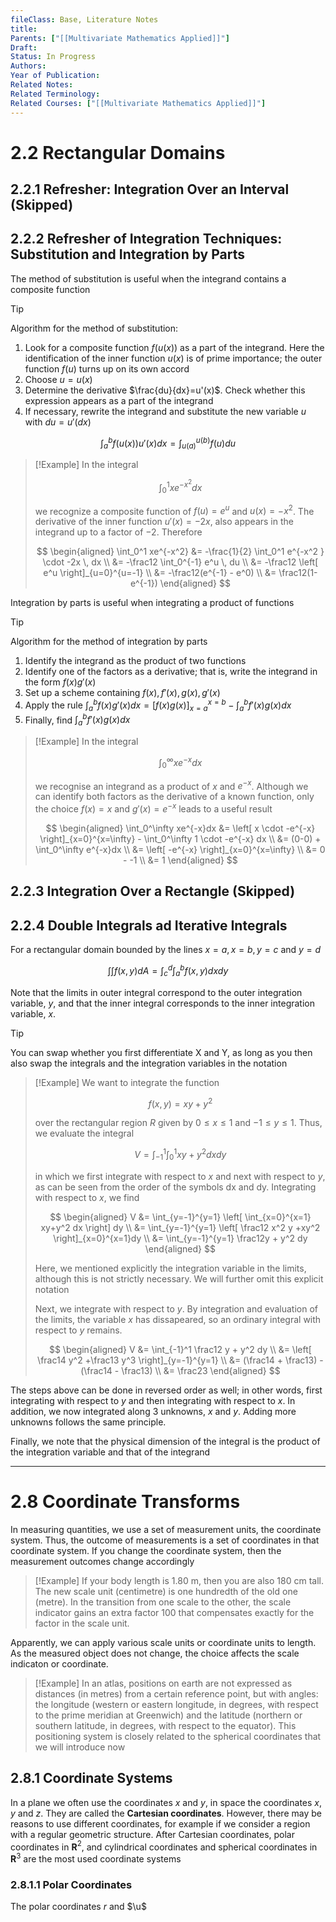 ```yaml
---
fileClass: Base, Literature Notes
title: 
Parents: ["[[Multivariate Mathematics Applied]]"]
Draft: 
Status: In Progress
Authors: 
Year of Publication: 
Related Notes: 
Related Terminology: 
Related Courses: ["[[Multivariate Mathematics Applied]]"]
---
```


# 2.2 Rectangular Domains
## 2.2.1 Refresher: Integration Over an Interval (Skipped)

## 2.2.2 Refresher of Integration Techniques: Substitution and Integration by Parts
The method of substitution is useful when the integrand contains a composite function

>[!Tip]
>Algorithm for the method of substitution:
>1. Look for a composite function $f(u(x))$ as a part of the integrand. Here the identification of the inner function $u(x)$ is of prime importance; the outer function $f(u)$ turns up on its own accord
>2. Choose $u = u(x)$
>3. Determine the derivative $\frac{du}{dx}=u'(x)$. Check whether this expression appears as a part of the integrand
>4. If necessary, rewrite the integrand and substitute the new variable $u$ with $du = u'(dx)$
>
>$$
>\int_a^b f(u(x))u'(x)dx = \int_{u(a)}^{u(b)} f(u) du
>$$

>[!Example]
>In the integral 
>
>$$
>\int_0^1 xe^{-x^2}dx
>$$
>
>we recognize a composite function of $f(u)=e^u$ and $u(x)=-x^2$. The derivative of the inner function $u'(x) = -2x$, also appears in the integrand up to a factor of $-2$. Therefore
>
>$$
>\begin{aligned}
>\int_0^1 xe^{-x^2} &= -\frac{1}{2} \int_0^1 e^{-x^2 } \cdot -2x \, dx \\
>&= -\frac12 \int_0^{-1} e^u \, du \\
>&= -\frac12 \left[ e^u \right]_{u=0}^{u=-1} \\
>&= -\frac12(e^{-1} - e^0) \\
>&= \frac12(1-e^{-1})
>\end{aligned}
>$$
>

Integration by parts is useful when integrating a product of functions

>[!Tip]
>Algorithm for the method of integration by parts
>1. Identify the integrand as the product of two functions
>2. Identify one of the factors as a derivative; that is, write the integrand in the form $f(x)g'(x)$
>3. Set up a scheme containing $f(x), f'(x), g(x), g'(x)$
>4. Apply the rule $\int_a^b f(x)g'(x)dx = \left[ f(x)g(x) \right]^{x=b}_{x=a} - \int_a^b f'(x)g(x)dx$
>5. Finally, find $\int_a^b f'(x)g(x)dx$

>[!Example]
>In the integral
>
>$$
>\int_0^\infty xe^{-x} dx
>$$
>
>we recognise an integrand as a product of $x$ and $e^{-x}$. Although we can identify both factors as the derivative of a known function, only the choice $f(x) = x$ and $g'(x) = e^{-x}$ leads to a useful result
>
>$$
>\begin{aligned}
>\int_0^\infty xe^{-x}dx &= \left[ x \cdot -e^{-x} \right]_{x=0}^{x=\infty} - \int_0^\infty 1 \cdot -e^{-x} dx \\
>&= (0-0) + \int_0^\infty e^{-x}dx \\
>&= \left[ -e^{-x} \right]_{x=0}^{x=\infty} \\
>&= 0 - -1 \\
>&= 1
>\end{aligned}
>$$
>


## 2.2.3 Integration Over a Rectangle (Skipped)

## 2.2.4 Double Integrals ad Iterative Integrals
For a rectangular domain bounded by the lines  $x=a, x=b, y=c$ and $y=d$ 

$$
\int \int f(x,y)dA = \int_c^d \int_a^b f(x,y)dxdy
$$

Note that the limits in outer integral correspond to the outer integration variable, $y$, and that the inner integral corresponds to the inner integration variable, $x$. 

>[!Tip]
>You can swap whether you first differentiate X and Y, as long as you then also swap the integrals and the integration variables in the notation

>[!Example]
>We want to integrate the function 
>
>$$
>f(x,y)=xy+y^2
>$$
>
>over the rectangular region $R$ given by $0 \le x \le 1$ and $-1 \le y \le 1$. Thus, we evaluate the integral
>
>$$
>V=\int_{-1}^1 \int_0^1 xy+y^2 dx dy
>$$
>
>in which we first integrate with respect to $x$ and next with respect to $y$, as can be seen from the order of the symbols dx and dy. Integrating with respect to $x$, we find
>
>$$
>\begin{aligned}
>V &= \int_{y=-1}^{y=1} \left[ \int_{x=0}^{x=1} xy+y^2 dx \right] dy \\
>&= \int_{y=-1}^{y=1} \left[ \frac12 x^2 y +xy^2 \right]_{x=0}^{x=1}dy \\
>&= \int_{y=-1}^{y=1} \frac12y + y^2 dy
>\end{aligned}
>$$
>
>Here, we mentioned explicitly the integration variable in the limits, although this is not strictly necessary. We will further omit this explicit notation
>
>Next, we integrate with respect to $y$. By integration and evaluation of the limits, the variable $x$ has dissapeared, so an ordinary integral with respect to $y$ remains. 
>
>$$
>\begin{aligned}
>V &= \int_{-1}^1 \frac12 y + y^2 dy \\
>&= \left[ \frac14 y^2 +\frac13 y^3 \right]_{y=-1}^{y=1} \\
>&= (\frac14 + \frac13) - (\frac14 - \frac13) \\
>&= \frac23
>\end{aligned}
>$$

The steps above can be done in reversed order as well; in other words, first integrating with respect to $y$ and then integrating with respect to $x$. In addition, we now integrated along 3 unknowns, $x$ and $y$. Adding more unknowns follows the same principle.

Finally, we note that the physical dimension of the integral is the product of the integration variable and that of the integrand

---
# 2.8 Coordinate Transforms
In measuring quantities, we use a set of measurement units, the coordinate system. Thus, the outcome of measurements is a set of coordinates in that coordinate system. If you change the coordinate system, then the measurement outcomes change accordingly

>[!Example]
>If your body length is 1.80 m, then you are also 180 cm tall. The new scale unit (centimetre) is one hundredth of the old one (metre). In the transition from one scale to the other, the scale indicator gains an extra factor 100 that compensates exactly for the factor in the scale unit. 

Apparently, we can apply various scale units or coordinate units to length. As the measured object does not change, the choice affects the scale indicaton or coordinate. 

>[!Example]
>In an atlas, positions on earth are not expressed as distances (in metres) from a certain reference point, but with angles: the longitude (western or eastern longitude, in degrees, with respect to the prime meridian at Greenwich) and the latitude (northern or southern latitude, in degrees, with respect to the equator). This positioning system is closely related to the spherical coordinates that we will introduce now

## 2.8.1 Coordinate Systems
In a plane we often use the coordinates $x$ and $y$, in space the coordinates $x, y$ and $z$. They are called the **Cartesian coordinates**. However, there may be reasons to use different coordinates, for example if we consider a region with a regular geometric structure. After Cartesian coordinates, polar coordinates in **R**$^2$, and cylindrical coordinates and spherical coordinates in **R**$^3$ are the most used coordinate systems

### 2.8.1.1 Polar Coordinates
The polar coordinates $r$ and $\u$ 